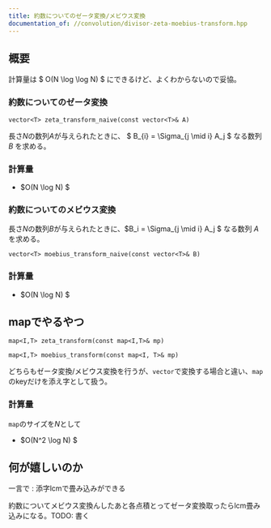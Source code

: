 ```yaml
---
title: 約数についてのゼータ変換/メビウス変換
documentation_of: //convolution/divisor-zeta-moebius-transform.hpp
---
```


## 概要

計算量は $ O(N \log \log N) $ にできるけど、よくわからないので妥協。

### 約数についてのゼータ変換

```
vector<T> zeta_transform_naive(const vector<T>& A)
```

長さ$N$の数列$A$が与えられたときに、 $ B_{i} = \Sigma_{j \mid i} A_j $ なる数列 $B$ を求める。

### 計算量

- $O(N \log N) $

### 約数についてのメビウス変換
長さ$N$の数列$B$が与えられたときに、$B_i = \Sigma_{j \mid i} A_j $ なる数列 $A$ を求める。

```
vector<T> moebius_transform_naive(const vector<T>& B)
``` 

### 計算量

- $O(N \log N) $



## mapでやるやつ

```
map<I,T> zeta_transform(const map<I,T>& mp)
```

```
map<I,T> moebius_transform(const map<I, T>& mp)
```

どちらもゼータ変換/メビウス変換を行うが、`vector`で変換する場合と違い、`map`のkeyだけを添え字として扱う。

### 計算量

`map`のサイズを$N$として

- $O(N^2 \log N) $

## 何が嬉しいのか

一言で : 添字lcmで畳み込みができる

約数についてメビウス変換んしたあと各点積とってゼータ変換取ったらlcm畳み込みになる。TODO: 書く